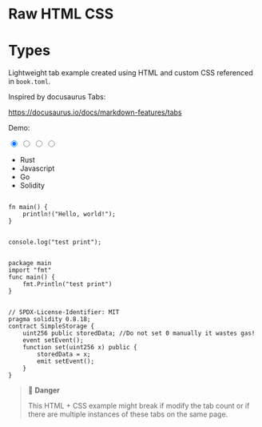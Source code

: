 # Raw HTML CSS

# Types

Lightweight tab example created using HTML and custom CSS referenced in `book.toml`.

Inspired by docusaurus Tabs:

https://docusaurus.io/docs/markdown-features/tabs

Demo:

<div class="tabs4">
  <input type="radio" id="tab1" name="tab-control" checked>
  <input type="radio" id="tab2" name="tab-control">
  <input type="radio" id="tab3" name="tab-control">
  <input type="radio" id="tab4" name="tab-control">
  <ul>
    <li><label for="tab1">Rust</label></li>
    <li><label for="tab2">Javascript</label></li>
    <li><label for="tab3">Go</label></li>
    <li><label for="tab4">Solidity</label></li>
  </ul>

  <div class="content">
    <section id="content1">
<pre><code class="language-rust">
fn main() {
    println!("Hello, world!");
}
</code></pre>
    </section>
    <section id="content2">
<pre><code class="language-javascript">
console.log("test print");
</code></pre>
    </section>
    <section id="content3">
<pre><code class="language-golang">
package main
import "fmt"
func main() {
    fmt.Println("test print")
}
</code></pre>
    </section>
    <section id="content4">
<pre><code class="language-solidity">
// SPDX-License-Identifier: MIT
pragma solidity 0.8.18;
contract SimpleStorage {
    uint256 public storedData; //Do not set 0 manually it wastes gas!
    event setEvent();
    function set(uint256 x) public {
        storedData = x;
        emit setEvent();
    }
}
</code></pre>
    </section>
  </div>
</div>

> 🔴 **Danger**
>
> This HTML + CSS example might break if modify the tab count or if there are multiple
> instances of these tabs on the same page.